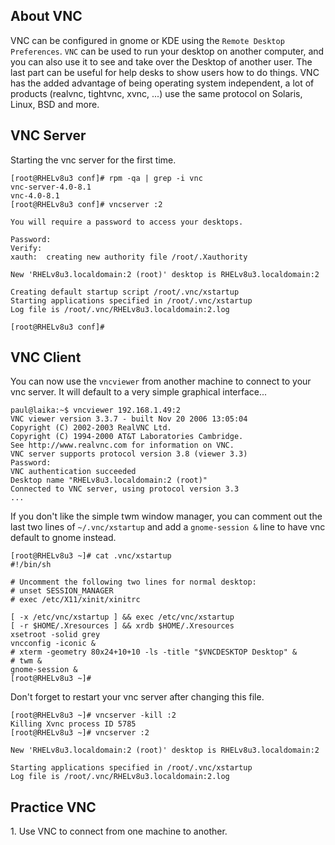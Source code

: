## About VNC

VNC can be configured in gnome or KDE using the
`Remote Desktop Preferences`. `VNC` can be
used to run your desktop on another computer, and you can also use it to
see and take over the Desktop of another user. The last part can be
useful for help desks to show users how to do things. VNC has the added
advantage of being operating system independent, a lot of products
(realvnc, tightvnc, xvnc, \...) use the same protocol on Solaris, Linux,
BSD and more.

## VNC Server

Starting the vnc server for the first time.

    [root@RHELv8u3 conf]# rpm -qa | grep -i vnc
    vnc-server-4.0-8.1
    vnc-4.0-8.1
    [root@RHELv8u3 conf]# vncserver :2
                    
    You will require a password to access your desktops.
                    
    Password: 
    Verify: 
    xauth:  creating new authority file /root/.Xauthority
                    
    New 'RHELv8u3.localdomain:2 (root)' desktop is RHELv8u3.localdomain:2
                    
    Creating default startup script /root/.vnc/xstartup
    Starting applications specified in /root/.vnc/xstartup
    Log file is /root/.vnc/RHELv8u3.localdomain:2.log
                    
    [root@RHELv8u3 conf]# 
            

## VNC Client

You can now use the `vncviewer` from another machine to
connect to your vnc server. It will default to a very simple graphical
interface\...

    paul@laika:~$ vncviewer 192.168.1.49:2
    VNC viewer version 3.3.7 - built Nov 20 2006 13:05:04
    Copyright (C) 2002-2003 RealVNC Ltd.
    Copyright (C) 1994-2000 AT&T Laboratories Cambridge.
    See http://www.realvnc.com for information on VNC.
    VNC server supports protocol version 3.8 (viewer 3.3)
    Password: 
    VNC authentication succeeded
    Desktop name "RHELv8u3.localdomain:2 (root)"
    Connected to VNC server, using protocol version 3.3
    ...
            

If you don\'t like the simple twm window manager, you can comment out
the last two lines of `~/.vnc/xstartup` and add a
`gnome-session &` line to have vnc default to gnome
instead.

    [root@RHELv8u3 ~]# cat .vnc/xstartup 
    #!/bin/sh
                    
    # Uncomment the following two lines for normal desktop:
    # unset SESSION_MANAGER
    # exec /etc/X11/xinit/xinitrc
                    
    [ -x /etc/vnc/xstartup ] && exec /etc/vnc/xstartup
    [ -r $HOME/.Xresources ] && xrdb $HOME/.Xresources
    xsetroot -solid grey
    vncconfig -iconic &
    # xterm -geometry 80x24+10+10 -ls -title "$VNCDESKTOP Desktop" &
    # twm &
    gnome-session &
    [root@RHELv8u3 ~]#
            

Don\'t forget to restart your vnc server after changing this file.

    [root@RHELv8u3 ~]# vncserver -kill :2
    Killing Xvnc process ID 5785
    [root@RHELv8u3 ~]# vncserver :2
            
    New 'RHELv8u3.localdomain:2 (root)' desktop is RHELv8u3.localdomain:2
                    
    Starting applications specified in /root/.vnc/xstartup
    Log file is /root/.vnc/RHELv8u3.localdomain:2.log
            

## Practice VNC

1\. Use VNC to connect from one machine to another.

